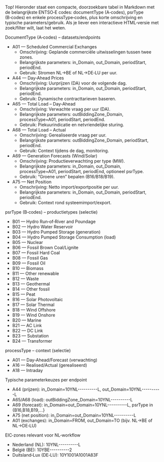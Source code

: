 Top! Hieronder staat een compacte, doorzoekbare tabel in Markdown met de belangrijkste ENTSO‑E codes: documentType (A‑codes), psrType (B‑codes) en enkele processType‑codes, plus korte omschrijving en typische parameters/gebruik. Als je liever een interactieve HTML‑versie met zoek/filter wilt, laat het weten.

DocumentType (A‑codes) – datasets/endpoints
- A01 — Scheduled Commercial Exchanges
  - Omschrijving: Geplande commerciële uitwisselingen tussen twee zones.
  - Belangrijkste parameters: in_Domain, out_Domain, periodStart, periodEnd.
  - Gebruik: Stromen NL→BE of NL→DE‑LU per uur.
- A44 — Day‑Ahead Prices
  - Omschrijving: Uurprijzen (DA) voor de volgende dag.
  - Belangrijkste parameters: in_Domain, out_Domain, periodStart, periodEnd.
  - Gebruik: Dynamische contracttarieven baseren.
- A65 — Total Load – Day‑Ahead
  - Omschrijving: Verwachte vraag per uur (DA).
  - Belangrijkste parameters: outBiddingZone_Domain, processType=A01, periodStart, periodEnd.
  - Gebruik: Piekuurindicatie en netvriendelijke sturing.
- A68 — Total Load – Actual
  - Omschrijving: Gerealiseerde vraag per uur.
  - Belangrijkste parameters: outBiddingZone_Domain, periodStart, periodEnd.
  - Gebruik: Context tijdens de dag, monitoring.
- A69 — Generation Forecasts (Wind/Solar)
  - Omschrijving: Productieverwachting per type (MW).
  - Belangrijkste parameters: in_Domain, out_Domain, processType=A01, periodStart, periodEnd, optioneel psrType.
  - Gebruik: “Groene uren” bepalen (B16/B18/B19).
- A75 — Net Position
  - Omschrijving: Netto import/exportpositie per uur.
  - Belangrijkste parameters: in_Domain, out_Domain, periodStart, periodEnd.
  - Gebruik: Context rond systeemimport/export.

psrType (B‑codes) – productietypes (selectie)
- B01 — Hydro Run‑of‑River and Poundage
- B02 — Hydro Water Reservoir
- B03 — Hydro Pumped Storage (generation)
- B04 — Hydro Pumped Storage Consumption (load)
- B05 — Nuclear
- B06 — Fossil Brown Coal/Lignite
- B07 — Fossil Hard Coal
- B08 — Fossil Gas
- B09 — Fossil Oil
- B10 — Biomass
- B11 — Other renewable
- B12 — Waste
- B13 — Geothermal
- B14 — Other fossil
- B15 — Peat
- B16 — Solar Photovoltaic
- B17 — Solar Thermal
- B18 — Wind Offshore
- B19 — Wind Onshore
- B20 — Marine
- B21 — AC Link
- B22 — DC Link
- B23 — Substation
- B24 — Transformer

processType – context (selectie)
- A01 — Day‑Ahead/Forecast (verwachting)
- A16 — Realised/Actual (gerealiseerd)
- A18 — Intraday

Typische parameterkeuzes per endpoint
- A44 (prijzen): in_Domain=10YNL----------L, out_Domain=10YNL----------L
- A65/A68 (load): outBiddingZone_Domain=10YNL----------L
- A69 (forecast): in_Domain=out_Domain=10YNL----------L, psrType in {B16,B18,B19,...}
- A75 (net position): in_Domain=out_Domain=10YNL----------L
- A01 (exchanges): in_Domain=FROM, out_Domain=TO (bijv. NL→BE of NL→DE‑LU)

EIC‑zones relevant voor NL‑workflow
- Nederland (NL): 10YNL----------L
- België (BE): 10YBE----------2
- Duitsland‑Lux (DE‑LU): 10Y1001A1001A83F

